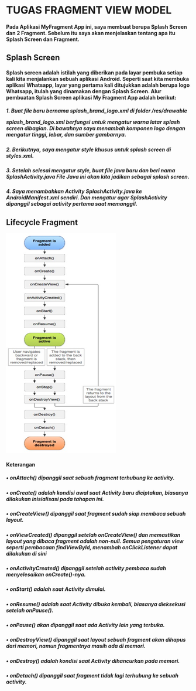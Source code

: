 <h1>TUGAS FRAGMENT VIEW MODEL</h1>
<h4>Pada Aplikasi MyFragment App ini, saya membuat berupa Splash Screen dan 2 Fragment. Sebelum itu saya akan menjelaskan tentang apa itu Splash Screen dan Fragment. </h4>

<h2>Splash Screen</h2>
<h4>Splash screen adalah istilah yang diberikan pada layar pembuka setiap kali kita menjalankan sebuah aplikasi Android. Seperti saat kita membuka aplikasi Whatsapp, layar yang pertama kali ditujukkan adalah berupa logo Whatsapp, itulah yang dinamakan dengan Splash Screen. Alur pembuatan Splash Screen aplikasi My Fragment App adalah berikut:</h4>

<h5>1. Buat file baru bernama splash_brand_logo.xml di folder /res/drawable

splash_brand_logo.xml berfungsi untuk mengatur warna latar splash screen dibagian. Di bawahnya saya menambah komponen logo dengan mengatur tinggi, lebar, dan sumber gambarnya. 
</h5>
<h5>2. Berikutnya, saya mengatur style khusus untuk splash screen di styles.xml.
</h5>
<h5>3. Setelah selesai mengatur style, buat file java baru dan beri nama SplashActivity.java File Java ini akan kita jadikan sebagai splash screen. 
</h5>
<h5>4. Saya menambahkan Activity SplashActivity.java ke AndroidManifest.xml sendiri. Dan mengatur agar SplashActivity dipanggil sebagai activity pertama saat memanggil.
</h5>
<h5></h5>
<h5></h5>
<h5></h5>


<h2>Lifecycle Fragment</h2>
<img src="fragment lifecycle.jpg" height="600px" width="300px">
<h4>Keterangan</h4>

<h5>• onAttach() dipanggil saat sebuah fragment terhubung ke activity.	</h5>  
<h5>•	onCreate() adalah kondisi awal saat Activity baru diciptakan, biasanya dilakukan inisialisasi pada tahapan ini.</h5>  
<h5>•	onCreateView() dipanggil saat fragment sudah siap membaca sebuah layout.</h5> 
<h5>•	onViewCreated() dipanggil setelah onCreateView() dan memastikan layout yang dibaca fragment adalah non-null. Semua pengaturan view seperti pembacaan findViewById, menambah onClickListener dapat dilakukan di sini</h5> 
<h5>•	onActivityCreated() dipanggil setelah activity pembaca sudah menyelesaikan onCreate()-nya.</h5> 
<h5>•	onStart() adalah saat Activity dimulai.</h5>  
<h5>•	onResume() adalah saat Activity dibuka kembali, biasanya dieksekusi setelah onPause().</h5>  
<h5>•	onPause() akan dipanggil saat ada Activity lain yang terbuka.</h5>  
<h5>•	onDestroyView() dipanggil saat layout sebuah fragment akan dihapus dari memori, namun fragmentnya masih ada di memori.</h5> 
<h5>•	onDestroy() adalah kondisi saat Activity dihancurkan pada memori.</h5>  
<h5>•	onDetach() dipanggil saat fragment tidak lagi terhubung ke sebuah activity.</h5> 
